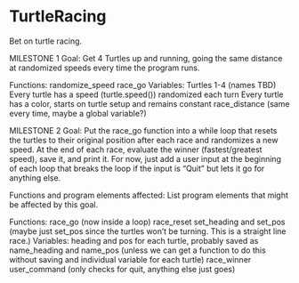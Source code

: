 # TurtleRacing
Bet on turtle racing.

MILESTONE 1
Goal: Get 4 Turtles up and running, going the same distance at randomized speeds every time the program runs.

Functions:
randomize_speed
race_go
Variables:
Turtles 1-4 (names TBD)
Every turtle has a speed (turtle.speed()) randomized each turn
Every turtle has a color, starts on turtle setup and remains constant
race_distance (same every time, maybe a global variable?)


MILESTONE 2
Goal:  Put the race_go function into a while loop that resets the turtles to their original position after each race and randomizes a new speed. At the end of each race, evaluate the winner (fastest/greatest speed), save it, and print it. For now, just add a user input at the beginning of each loop that breaks the loop if the input is “Quit” but lets it go for anything else.

Functions and program elements affected:  List program elements that might be affected by this goal.

Functions: 
race_go (now inside a loop)
race_reset
set_heading and set_pos (maybe just set_pos since the turtles won’t be turning. This is a straight line race.)
Variables:
heading and pos for each turtle, probably saved as name_heading and name_pos (unless we can get a function to do this without saving and individual variable for each turtle)
race_winner 
user_command (only checks for quit, anything else just goes)
